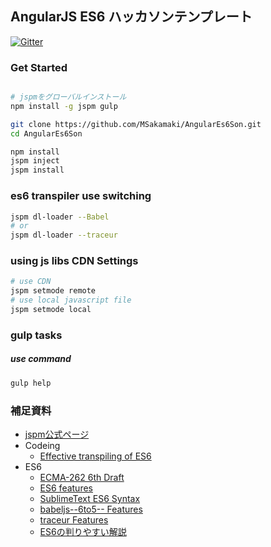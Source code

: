 AngularJS ES6 ハッカソンテンプレート
----

[![Gitter](https://badges.gitter.im/Join%20Chat.svg)](https://gitter.im/Kuniwak/AngularEs6Son?utm_source=badge&utm_medium=badge&utm_campaign=pr-badge&utm_content=body_badge)


### Get Started

```sh

# jspmをグローバルインストール
npm install -g jspm gulp

git clone https://github.com/MSakamaki/AngularEs6Son.git
cd AngularEs6Son

npm install
jspm inject
jspm install

```

### es6 transpiler use switching

```sh
jspm dl-loader --Babel
# or
jspm dl-loader --traceur
```

### using js libs CDN Settings

```sh
# use CDN
jspm setmode remote
# use local javascript file
jspm setmode local
```

### gulp tasks

##### use command

```sh
gulp help
```

### 補足資料

 + [jspm公式ページ](http://jspm.io/)
 + Codeing
   + [Effective transpiling of ES6](https://gist.github.com/rauchg/93d8b831e286bcb30d84)
 + ES6
   + [ECMA-262 6th Draft](https://people.mozilla.org/~jorendorff/es6-draft.html#)
   + [ES6 features](https://github.com/lukehoban/es6features)
   + [SublimeText ES6 Syntax](https://packagecontrol.io/packages/JavaScriptNext%20-%20ES6%20Syntax)
   + [babeljs--6to5-- Features](https://babeljs.io/docs/learn-es6/)
   + [traceur Features](https://github.com/google/traceur-compiler/wiki/LanguageFeatures)
   + [ES6の判りやすい解説](http://ilikekillnerds.com/2015/02/a-guide-to-es6-classes/)

